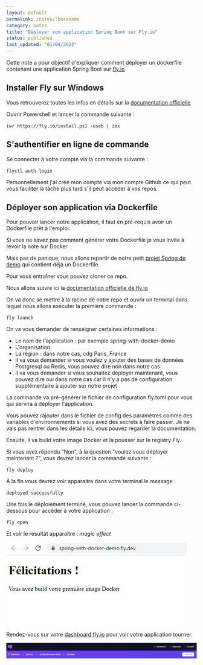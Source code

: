 ```yaml
---
layout: default
permalink: /notes/:basename
category: notes
title: "Déployer son application Spring Boot sur Fly.io"
status: published
last_updated: "01/04/2023"
---
```


Cette note a pour objectif d'expliquer comment déployer un dockerfile contenant une application Spring Boot sur [fly.io](https://fly.io/)

## Installer Fly sur Windows

Vous retrouverez toutes les infos en détails sur la [documentation officielle](https://fly.io/docs/hands-on/install-flyctl/)

Ouvrir Powershell et lancer la commande suivante :

```
iwr https://fly.io/install.ps1 -useb | iex
```

## S'authentifier en ligne de commande

Se connecter à votre compte via la commande suivante :

```
flyctl auth login
```

Personnellement j'ai créé mon compte via mon compte Github ce qui peut vous faciliter la tâche plus tard s'il peut accéder à vos repos.

## Déployer son application via Dockerfile

Pour pouvoir lancer notre application, il faut en pré-requis avoir un Dockerfile prêt à l'emploi.

Si vous ne savez pas comment générer votre Dockerfile je vous invite à revoir la note sur Docker.

Mais pas de panique, nous allons repartir de notre petit [projet Spring de demo](https://github.com/DevGeorgia/spring-with-docker-demo) qui contient déjà un Dockerfile.

Pour vous entraîner vous pouvez cloner ce repo.

Nous allons suivre ici la [documentation officielle de fly.io](https://fly.io/docs/languages-and-frameworks/dockerfile/)

On va donc se mettre à la racine de notre repo et ouvrir un terminal dans lequel nous allons exécuter la première commande :

```
fly launch
```

On va vous demander de renseigner certaines informations :
* Le nom de l'application : par exemple spring-with-docker-demo
* L'organisation
* La région : dans notre cas, cdg Paris, France
* Il va vous demander si vous voulez y ajouter des bases de données Postgresql ou Redis, vous pouvez dire non dans notre cas
* Il va vous demander si vous souhaitez déployer maintenant, vous pouvez dire oui dans notre cas car il n'y a pas de configuration supplémentaire à ajouter sur notre projet

La commande va pré-générer le fichier de configuration fly.toml pour vous qui servira à déployer l'application.

Vous pouvez rajouter dans le fichier de config des paramètres comme des variables d'environnements si vous avez des secrets à faire passer. Je ne vais pas rentrer dans les détails ici, vous pouvez regarder la documentation.

Ensuite, il va build votre image Docker et la pousser sur le registry Fly.

Si vous avez répondu "Non", à la question "voulez vous déployer maintenant ?", vous devrez lancer la commande suivante :
```
fly deploy
```

À la fin vous devrez voir apparaitre dans votre terminal le message : 
```
deployed successfully
```

Une fois le déploiement terminé, vous pouvez lancer la commande ci-dessous pour accéder à votre application : 
```
fly open
```

Et voir le résultat apparaître : *magic effect*

![fly-deploy](/assets/img/fly/flydeploySpringDemo.png)

Rendez-vous sur votre [dashboard fly.io](https://fly.io/dashboard) pour voir votre application tourner.

![fly-deploy](/assets/img/fly/flyDashboard.png)






